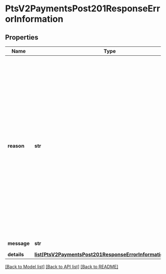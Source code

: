 # PtsV2PaymentsPost201ResponseErrorInformation

## Properties
Name | Type | Description | Notes
------------ | ------------- | ------------- | -------------
**reason** | **str** | The reason of the status.  Possible values:  - AVS_FAILED  - CONTACT_PROCESSOR  - EXPIRED_CARD  - PROCESSOR_DECLINED  - INSUFFICIENT_FUND  - STOLEN_LOST_CARD  - ISSUER_UNAVAILABLE  - UNAUTHORIZED_CARD  - CVN_NOT_MATCH  - EXCEEDS_CREDIT_LIMIT  - INVALID_CVN  - DECLINED_CHECK  - BLACKLISTED_CUSTOMER  - SUSPENDED_ACCOUNT  - PAYMENT_REFUSED  - CV_FAILED  - INVALID_ACCOUNT  - GENERAL_DECLINE  - INVALID_MERCHANT_CONFIGURATION  - DECISION_PROFILE_REJECT  - SCORE_EXCEEDS_THRESHOLD  - PENDING_AUTHENTICATION  - ACH_VERIFICATION_FAILED  - DECISION_PROFILE_REVIEW  - CONSUMER_AUTHENTICATION_REQUIRED  - CONSUMER_AUTHENTICATION_FAILED  - ALLOWABLE_PIN_RETRIES_EXCEEDED  - PROCESSOR_ERROR  - CUSTOMER_WATCHLIST_MATCH  - ADDRESS_COUNTRY_WATCHLIST_MATCH  - EMAIL_COUNTRY_WATCHLIST_MATCH  - IP_COUNTRY_WATCHLIST_MATCH  - INVALID_MERCHANT_CONFIGURATION  | [optional] 
**message** | **str** | The detail message related to the status and reason listed above. | [optional] 
**details** | [**list[PtsV2PaymentsPost201ResponseErrorInformationDetails]**](PtsV2PaymentsPost201ResponseErrorInformationDetails.md) |  | [optional] 

[[Back to Model list]](../README.md#documentation-for-models) [[Back to API list]](../README.md#documentation-for-api-endpoints) [[Back to README]](../README.md)


